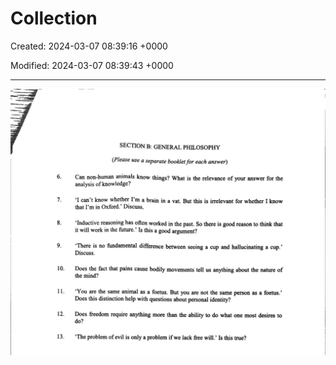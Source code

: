 # Collection

Created: 2024-03-07 08:39:16 +0000

Modified: 2024-03-07 08:39:43 +0000

---

![](../media/Year-1-General-Collection-image1.jpeg)



